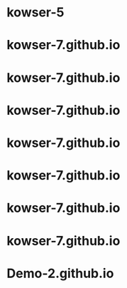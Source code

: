 # kowser-5
# kowser-7.github.io
# kowser-7.github.io
# kowser-7.github.io
# kowser-7.github.io
# kowser-7.github.io
# kowser-7.github.io
# kowser-7.github.io
# Demo-2.github.io
